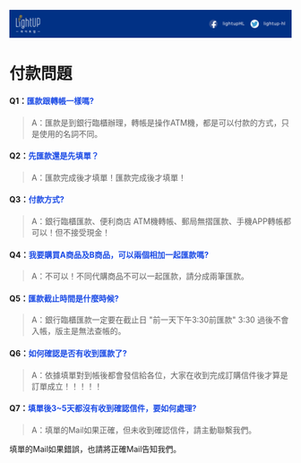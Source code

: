 <link rel="stylesheet" href="lightup.css">

![](/assets/橫幅1.jpg)

# 付款問題

#### Q1：<font color="#1b4be6">匯款跟轉帳一樣嗎?</font>

> A：匯款是到銀行臨櫃辦理，轉帳是操作ATM機，都是可以付款的方式，只是使用的名詞不同。 

#### Q2：<font color="#1b4be6">先匯款還是先填單？</font>

> A：匯款完成後才填單！匯款完成後才填單！

#### Q3：<font color="#1b4be6">付款方式?</font>

> A：銀行臨櫃匯款、便利商店 ATM機轉帳、郵局無摺匯款、手機APP轉帳都可以！但不接受現金！

#### Q4：<font color="#1b4be6">我要購買A商品及B商品，可以兩個相加一起匯款嗎?</font>

> A：不可以！不同代購商品不可以一起匯款，請分成兩筆匯款。

#### Q5：<font color="#1b4be6">匯款截止時間是什麼時候?</font>

> A：銀行臨櫃匯款一定要在截止日 "前一天下午3:30前匯款" 3:30 過後不會入帳，版主是無法查帳的。

#### Q6：<font color="#1b4be6">如何確認是否有收到匯款了?</font>

> A：依據填單對到帳後都會發信給各位，大家在收到完成訂購信件後才算是訂單成立！！！！！

#### Q7：<font color="#1b4be6">填單後3~5天都沒有收到確認信件，要如何處理?</font>

> A：填單的Mail如果正確，但未收到確認信件，請主動聯繫我們。

填單的Mail如果錯誤，也請將正確Mail告知我們。

